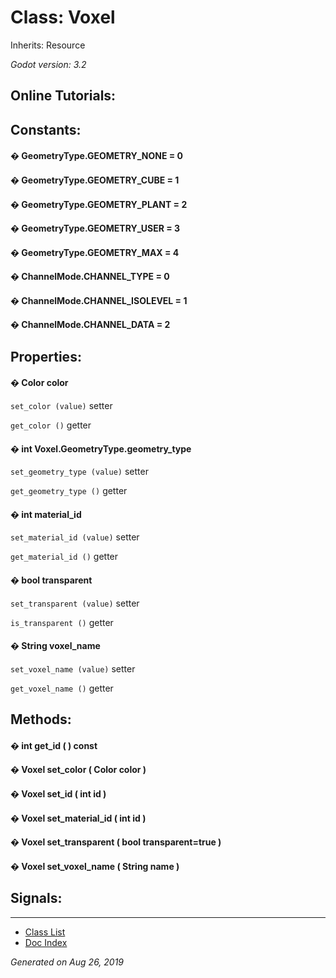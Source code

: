 # Class: Voxel

Inherits: Resource

_Godot version: 3.2_


## Online Tutorials: 



## Constants:

#### � GeometryType.GEOMETRY_NONE = 0


#### � GeometryType.GEOMETRY_CUBE = 1


#### � GeometryType.GEOMETRY_PLANT = 2


#### � GeometryType.GEOMETRY_USER = 3

#### � GeometryType.GEOMETRY_MAX = 4


#### � ChannelMode.CHANNEL_TYPE = 0


#### � ChannelMode.CHANNEL_ISOLEVEL = 1


#### � ChannelMode.CHANNEL_DATA = 2



## Properties:

#### � Color color

`set_color (value)` setter

`get_color ()` getter


#### � int Voxel.GeometryType.geometry_type

`set_geometry_type (value)` setter

`get_geometry_type ()` getter


#### � int material_id

`set_material_id (value)` setter

`get_material_id ()` getter


#### � bool transparent

`set_transparent (value)` setter

`is_transparent ()` getter


#### � String voxel_name

`set_voxel_name (value)` setter

`get_voxel_name ()` getter



## Methods:

#### � int get_id (  )  const


#### � Voxel set_color ( Color color ) 


#### � Voxel set_id ( int id ) 


#### � Voxel set_material_id ( int id ) 


#### � Voxel set_transparent ( bool transparent=true ) 


#### � Voxel set_voxel_name ( String name ) 



## Signals:


---
* [Class List](Class_List.md)
* [Doc Index](../01_get-started.md)

_Generated on Aug 26, 2019_
